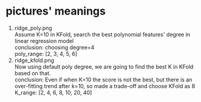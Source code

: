 # pictures' meanings
1. ridge_poly.png  
Assume K=10 in KFold, search the best polynomial features' degree in linear regression model  
conclusion: choosing degree=4  
poly_range: [2, 3, 4, 5, 6]
2. ridge_kfold.png  
Now using default poly degree, we are going to find the best K in KFold based on that.  
conclusion: Even if when K=10 the score is not the best, but there is an over-fitting trend after k=10, so made a trade-off and choose KFold as 8  
K_range: [2, 4, 6, 8, 10, 20, 40]

